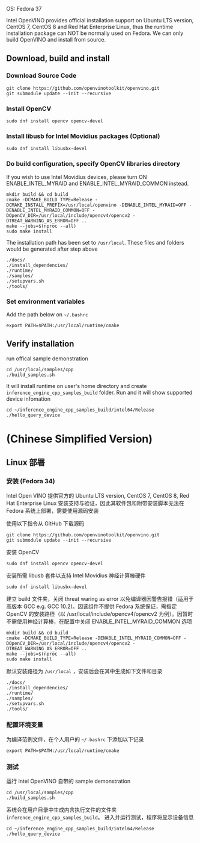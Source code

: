 OS: Fedora 37

Intel OpenVINO provides official installation support on Ubuntu LTS version, CentOS 7, CentOS 8 and Red Hat Enterprise Linux, thus the runtime installation package can NOT be normally used on Fedora. We can only build OpenVINO and install from source.

## Download, build and install

### Download Source Code
```
git clone https://github.com/openvinotoolkit/openvino.git
git submodule update --init --recursive
```

### Install OpenCV
```
sudo dnf install opencv opencv-devel
```

### Install libusb for Intel Movidius packages (Optional)

```
sudo dnf install libusbx-devel
```

### Do build configuration, specify OpenCV libraries directory

If you wish to use Intel Movidius devices, please turn ON ENABLE_INTEL_MYRAID and ENABLE_INTEL_MYRAID_COMMON instead.
```
mkdir build && cd build
cmake -DCMAKE_BUILD_TYPE=Release -DCMAKE_INSTALL_PREFIX=/usr/local/openvino -DENABLE_INTEL_MYRAID=OFF -DENABLE_INTEL_MYRAID_COMMON=OFF -DOpenCV_DIR=/usr/local/include/opencv4/opencv2 -DTREAT_WARNING_AS_ERROR=OFF ..
make --jobs=$(nproc --all)
sudo make install
```

The installation path has been set to `/usr/local`. These files and folders would be generated after step above
```
./docs/
./install_dependencies/
./runtime/
./samples/
./setupvars.sh
./tools/
```

### Set environment variables
Add the path below on `~/.bashrc`
```
export PATH=$PATH:/usr/local/runtime/cmake
```

## Verify installation
run offical sample demonstration
```
cd /usr/local/samples/cpp
./build_samples.sh
```
It will install runtime on user's home directory and create `inference_engine_cpp_samples_build` folder. Run and it will show supported device infomation
```
cd ~/inference_engine_cpp_samples_build/intel64/Release
./hello_query_device
```

# (Chinese Simplified Version)

## Linux 部署

### 安装 (Fedora 34)

Intel Open VINO 提供官方的 Ubuntu LTS version, CentOS 7, CentOS 8, Red Hat Enterprise Linux 安装支持与验证，因此其软件包和附带安装脚本无法在 Fedora 系统上部署，需要使用源码安装

使用以下指令从 GitHub 下载源码

```
git clone https://github.com/openvinotoolkit/openvino.git
git submodule update --init --recursive
```

安装 OpenCV
```
sudo dnf install opencv opencv-devel
```

安装所需 libusb 套件以支持 Intel Movidius 神经计算棒硬件

```
sudo dnf install libusbx-devel
```

建立 build 文件夹，关闭 threat waring as error 以免编译器因警告报错（适用于高版本 GCC e.g. GCC 10.2)。因该组件不提供 Fedora 系统保证，需指定 OpenCV 的安装路径（以 /usr/local/include/opencv4/opencv2 为例）。因暂时不需使用神经计算棒，在配置中关闭 ENABLE_INTEL_MYRAID_COMMON 选项
```
mkdir build && cd build
cmake -DCMAKE_BUILD_TYPE=Release -DENABLE_INTEL_MYRAID_COMMON=OFF -DOpenCV_DIR=/usr/local/include/opencv4/opencv2 -DTREAT_WARNING_AS_ERROR=OFF ..
make --jobs=$(nproc --all)
sudo make install
```

默认安装路径为 `/usr/local` ，安装后会在其中生成如下文件和目录
```
./docs/
./install_dependencies/
./runtime/
./samples/
./setupvars.sh
./tools/
```

### 配置环境变量
为编译范例文件，在个人用户的 `~/.bashrc` 下添加以下记录
```
export PATH=$PATH:/usr/local/runtime/cmake
```
### 测试
运行 Intel OpenVINO 自带的 sample demonstration
```
cd /usr/local/samples/cpp
./build_samples.sh
```
系统会在用户目录中生成内含执行文件的文件夹 `inference_engine_cpp_samples_build`。 进入并运行测试，程序将显示设备信息
```
cd ~/inference_engine_cpp_samples_build/intel64/Release
./hello_query_device
```
